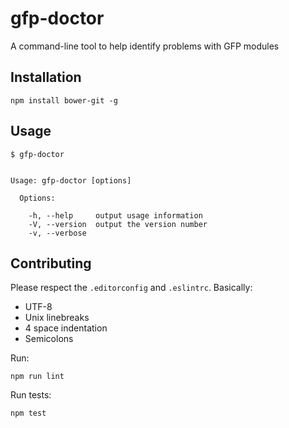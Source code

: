 # gfp-doctor
A command-line tool to help identify problems with GFP modules

## Installation

```
npm install bower-git -g
```

## Usage

```
$ gfp-doctor


Usage: gfp-doctor [options]

  Options:

    -h, --help     output usage information
    -V, --version  output the version number
    -v, --verbose
```

## Contributing

Please respect the `.editorconfig` and `.eslintrc`. Basically:

* UTF-8
* Unix linebreaks
* 4 space indentation
* Semicolons

Run:
```
npm run lint
```

Run tests:

```
npm test
```
